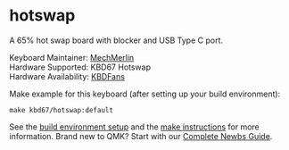 # hotswap

A 65% hot swap board with blocker and USB Type C port. 

Keyboard Maintainer: [MechMerlin](https://github.com/mechmerlin)  
Hardware Supported: KBD67 Hotswap  
Hardware Availability: [KBDFans](https://kbdfans.cn/products/coming-soon-kbd67-mechanical-keyboard-diy-kit)

Make example for this keyboard (after setting up your build environment):

    make kbd67/hotswap:default

See the [build environment setup](https://docs.qmk.fm/#/getting_started_build_tools) and the [make instructions](https://docs.qmk.fm/#/getting_started_make_guide) for more information. Brand new to QMK? Start with our [Complete Newbs Guide](https://docs.qmk.fm/#/newbs).
